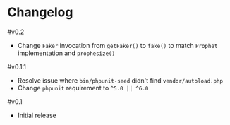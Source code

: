# Changelog

#v0.2
- Change `Faker` invocation from `getFaker()` to `fake()` to match `Prophet` implementation and `prophesize()`

#v0.1.1

- Resolve issue where `bin/phpunit-seed` didn't find `vendor/autoload.php`
- Change `phpunit` requirement to `^5.0 || ^6.0`

#v0.1
- Initial release
